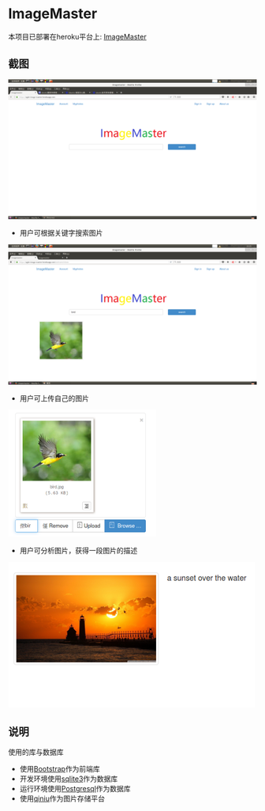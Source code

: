 # ImageMaster

本项目已部署在heroku平台上: [ImageMaster](https://agile-image-master.herokuapp.com/)

## 截图


<img src="/screenshots/01-home-page.png" width="700">  

* 用户可根据关键字搜索图片

<img src="/screenshots/10-search.png" width="700">

* 用户可上传自己的图片

<img src="/screenshots/07-upload.png" width="300"> 

* 用户可分析图片，获得一段图片的描述

<img src="/screenshots/09-result.png" width="500"> 

## 说明

使用的库与数据库

* 使用[Bootstrap](http://getbootstrap.com/)作为前端库
* 开发环境使用[sqlite3](https://www.sqlite.org/)作为数据库
* 运行环境使用[Postgresql](http://postgresapp.com/)作为数据库
* 使用[qiniu](http://www.qiniu.com/)作为图片存储平台
